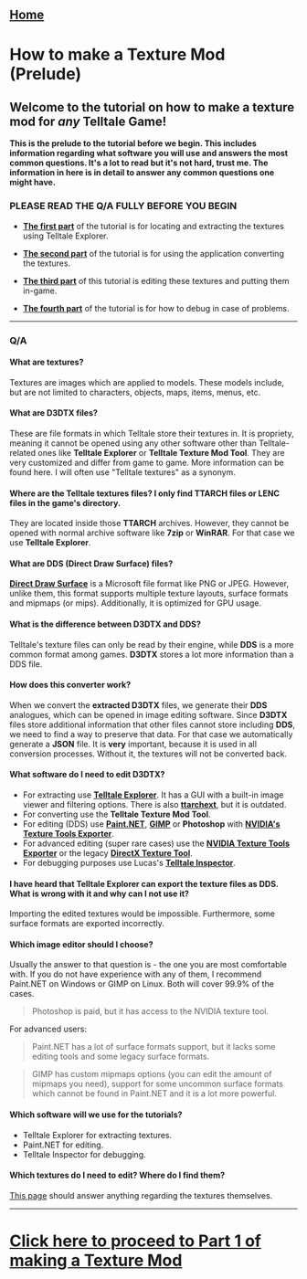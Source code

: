 ## [Home](/wiki/home.md)

# How to make a Texture Mod (Prelude)

## Welcome to the tutorial on how to make a texture mod for ***any*** Telltale Game!

**This is the prelude to the tutorial before we begin. This includes information regarding what software you will use and answers the most common questions. It's a lot to read but it's not hard, trust me. The information in here is in detail to answer any common questions one might have.**

### PLEASE READ THE Q/A FULLY BEFORE YOU BEGIN

- **[The first part](/wiki/tutorial_part1/tutorial_part_1.md)** of the tutorial is for locating and extracting the textures using Telltale Explorer. 

- **[The second part](/wiki/tutorial_part2/tutorial_part_2.md)** of the tutorial is for using the application converting the textures. 

- **[The third part](/wiki/tutorial_part3/tutorial_part_3.md)** of this tutorial is editing these textures and putting them in-game.

- **[The fourth part](/wiki/tutorial_part4/tutorial_part_4.md)** of the tutorial is for how to debug in case of problems.

---

### Q/A

#### What are textures?
Textures are images which are applied to models. These models include, but are not limited to characters, objects, maps, items, menus, etc.

#### What are D3DTX files?
These are file formats in which Telltale store their textures in. It is propriety, meaning it cannot be opened using any other software other than Telltale-related ones like **Telltale Explorer** or **Telltale Texture Mod Tool**. They are very customized and differ from game to game. More information can be found here.
I will often use "Telltale textures" as a synonym.

#### Where are the Telltale textures files? I only find TTARCH files or LENC files in the game's directory.
They are located inside those **TTARCH** archives. However, they cannot be opened with normal archive software like **7zip** or **WinRAR**. For that case we use **Telltale Explorer**.

#### What are DDS (Direct Draw Surface) files?
**[Direct Draw Surface](https://en.wikipedia.org/wiki/DirectDraw_Surface)** is a Microsoft file format like PNG or JPEG. However, unlike them, this format supports multiple texture layouts, surface formats and mipmaps (or mips). Additionally, it is optimized for GPU usage.

#### What is the difference between D3DTX and DDS? 
Telltale's texture files can only be read by their engine, while **DDS** is a more common format among games. **D3DTX** stores a lot more information than a DDS file.

#### How does this converter work?
When we convert the **extracted D3DTX** files, we generate their **DDS** analogues, which can be opened in image editing software. 
Since **D3DTX** files store additional information that other files cannot store including **DDS**, we need to find a way to preserve that data. For that case we automatically generate a **JSON** file. It is **very** important, because it is used in all conversion processes. Without it, the textures will not be converted back.

#### What software do I need to edit D3DTX?
- For extracting use **[Telltale Explorer](https://quickandeasysoftware.net/software/telltale-explorer)**. It has a GUI with a built-in image viewer and filtering options. There is also **[ttarchext](http://aluigi.altervista.org/papers.htm#ttarchext)**, but it is outdated.
- For converting use the **Telltale Texture Mod Tool**.
- For editing (DDS) use **[Paint.NET](https://www.getpaint.net/)**, **[GIMP](https://www.gimp.org/downloads/)** or **Photoshop** with **[NVIDIA's Texture Tools Exporter](https://developer.nvidia.com/texture-tools-exporter)**. 
- For advanced editing (super rare cases) use the **[NVIDIA Texture Tools Exporter](https://developer.nvidia.com/texture-tools-exporter)** or the legacy **[DirectX Texture Tool](https://www.microsoft.com/en-us/download/details.aspx?id=8109)**.
- For debugging purposes use Lucas's **[Telltale Inspector](https://github.com/LucasSaragosa/TelltaleInspector)**.

#### I have heard that Telltale Explorer can export the texture files as DDS. What is wrong with it and why can I not use it?
Importing the edited textures would be impossible. Furthermore, some surface formats are exported incorrectly.

#### Which image editor should I choose?
Usually the answer to that question is - the one you are most comfortable with. If you do not have experience with any of them, I recommend Paint.NET on Windows or GIMP on Linux. Both will cover 99.9% of the cases. 
> Photoshop is paid, but it has access to the NVIDIA texture tool.

For advanced users:
> Paint.NET has a lot of surface formats support, but it lacks some editing tools and some legacy surface formats.

> GIMP has custom mipmaps options (you can edit the amount of mipmaps you need), support for some uncommon surface formats which cannot be found in Paint.NET and it is a lot more powerful.

#### Which software will we use for the tutorials?
- Telltale Explorer for extracting textures.
- Paint.NET for editing.
- Telltale Inspector for debugging.

#### Which textures do I need to edit? Where do I find them?
[This page](/wiki/articles/textures.md) should answer anything regarding the textures themselves.

---
# [Click here to proceed to Part 1 of making a Texture Mod](/wiki/tutorial_part1/tutorial_part_1.md)